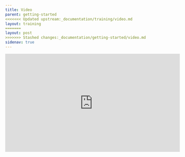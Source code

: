 ```yaml
---
title: Video
parent: getting-started
<<<<<<< Updated upstream:_documentation/training/video.md
layout: training
=======
layout: post
>>>>>>> Stashed changes:_documentation/getting-started/video.md
sidenav: true
---
```

<iframe width="560" height="315" src="https://www.youtube.com/embed/jevQQdo7nGE" frameborder="0" allow="accelerometer; autoplay; clipboard-write; encrypted-media; gyroscope; picture-in-picture" allowfullscreen></iframe>